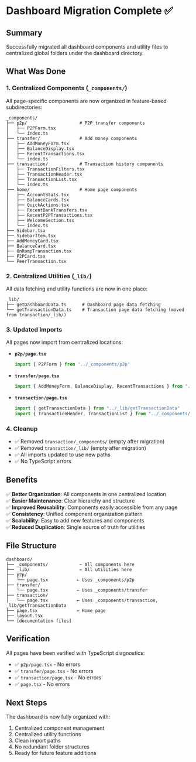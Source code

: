 # Dashboard Migration Complete ✅

## Summary
Successfully migrated all dashboard components and utility files to centralized global folders under the dashboard directory.

## What Was Done

### 1. **Centralized Components** (`_components/`)
All page-specific components are now organized in feature-based subdirectories:

```
_components/
├── p2p/                    # P2P transfer components
│   ├── P2PForm.tsx
│   └── index.ts
├── transfer/               # Add money components
│   ├── AddMoneyForm.tsx
│   ├── BalanceDisplay.tsx
│   ├── RecentTransactions.tsx
│   └── index.ts
├── transaction/            # Transaction history components
│   ├── TransactionFilters.tsx
│   ├── TransactionHeader.tsx
│   ├── TransactionList.tsx
│   └── index.ts
├── home/                   # Home page components
│   ├── AccountStats.tsx
│   ├── BalanceCards.tsx
│   ├── QuickActions.tsx
│   ├── RecentBankTransfers.tsx
│   ├── RecentP2PTransactions.tsx
│   ├── WelcomeSection.tsx
│   └── index.ts
├── Sidebar.tsx
├── SidebarItem.tsx
├── AddMoneyCard.tsx
├── BalanceCard.tsx
├── OnRampTransaction.tsx
├── P2PCard.tsx
└── PeerTransaction.tsx
```

### 2. **Centralized Utilities** (`_lib/`)
All data fetching and utility functions are now in one place:

```
_lib/
├── getDashboardData.ts      # Dashboard page data fetching
└── getTransactionData.ts    # Transaction page data fetching (moved from transaction/_lib/)
```

### 3. **Updated Imports**
All pages now import from centralized locations:

- **`p2p/page.tsx`**
  ```typescript
  import { P2PForm } from '../_components/p2p'
  ```

- **`transfer/page.tsx`**
  ```typescript
  import { AddMoneyForm, BalanceDisplay, RecentTransactions } from "../_components/transfer"
  ```

- **`transaction/page.tsx`**
  ```typescript
  import { getTransactionData } from "../_lib/getTransactionData"
  import { TransactionHeader, TransactionList } from "../_components/transaction"
  ```

### 4. **Cleanup**
- ✅ Removed `transaction/_components/` (empty after migration)
- ✅ Removed `transaction/_lib/` (empty after migration)
- ✅ All imports updated to use new paths
- ✅ No TypeScript errors

## Benefits

✅ **Better Organization**: All components in one centralized location  
✅ **Easier Maintenance**: Clear hierarchy and structure  
✅ **Improved Reusability**: Components easily accessible from any page  
✅ **Consistency**: Unified component organization pattern  
✅ **Scalability**: Easy to add new features and components  
✅ **Reduced Duplication**: Single source of truth for utilities  

## File Structure

```
dashboard/
├── _components/            ← All components here
├── _lib/                   ← All utilities here
├── p2p/
│   └── page.tsx           ← Uses _components/p2p
├── transfer/
│   └── page.tsx           ← Uses _components/transfer
├── transaction/
│   └── page.tsx           ← Uses _components/transaction, _lib/getTransactionData
├── page.tsx               ← Home page
├── layout.tsx
└── [documentation files]
```

## Verification

All pages have been verified with TypeScript diagnostics:
- ✅ `p2p/page.tsx` - No errors
- ✅ `transfer/page.tsx` - No errors
- ✅ `transaction/page.tsx` - No errors
- ✅ `page.tsx` - No errors

## Next Steps

The dashboard is now fully organized with:
1. Centralized component management
2. Centralized utility functions
3. Clean import paths
4. No redundant folder structures
5. Ready for future feature additions

